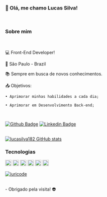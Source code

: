 ### 👋 Olá, me chamo Lucas Silva!
<br />

### Sobre mim
<br />
 
💻 Front-End Developer!

🏡 São Paulo - Brazil

📚 Sempre em busca de novos conhecimentos.

📤 Objetivos: <br />

    • Aprimorar minhas habilidades a cada dia;

    • Aprimorar em Desenvolvimento Back-end;

<br />

[![Github Badge](https://img.shields.io/badge/-Github-000?style=flat-square&logo=Github&logoColor=white&link=github.com/lucasilva182)](github.com/lucasilva182) [![Linkedin Badge](https://img.shields.io/badge/-LinkedIn-blue?style=flat-square&logo=Linkedin&logoColor=white&link=https://www.linkedin.com/in/lucassilva182/)](https://www.linkedin.com/in/lucassilva182/)
<br /><br />

[![lucasilva182 GitHub stats](https://github-readme-stats.vercel.app/api?username=lucasilva182)](https://github.com/lucasilva182/github-readme-stats) 
<br />

### Tecnologias 
<img height= "20" src="https://img.shields.io/badge/HTML5-E34F26?style=for-the-badge&logo=html5&logoColor=white"> <img height= "20" src="https://img.shields.io/badge/CSS3-1572B6?style=for-the-badge&logo=css3&logoColor=white"> <img height= "20" src="https://img.shields.io/badge/JavaScript-F7DF1E?style=for-the-badge&logo=javascript&logoColor=black"> <img height= "20" src="https://img.shields.io/badge/jquery-%230769AD.svg?style=for-the-badge&logo=jquery&logoColor=white"> <img height= "20" src="https://img.shields.io/badge/vuejs-%2335495e.svg?style=for-the-badge&logo=vuedotjs&logoColor=%234FC08D"> <img height= "20" src="https://img.shields.io/badge/react-%2320232a.svg?style=for-the-badge&logo=react&logoColor=%2361DAFB">

[![iuricode](https://github-readme-stats.vercel.app/api/top-langs/?username=lucasilva182&hide=html&layout=compact&theme=dark)](https://github.com/iuricode/)

<br />
- Obrigado pela visita! 👽
